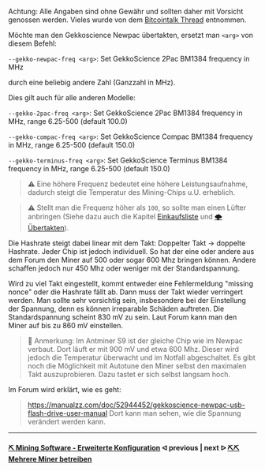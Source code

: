 Achtung: Alle Angaben sind ohne Gewähr und sollten daher mit Vorsicht genossen werden. 
Vieles wurde von dem [Bitcointalk Thread](https://bitcointalk.org/index.php?topic=5053833.0) entnommen.

Möchte man den Gekkoscience Newpac übertakten, ersetzt man `<arg>` von diesem Befehl:

`--gekko-newpac-freq <arg>`: Set GekkoScience 2Pac BM1384 frequency in MHz

durch eine beliebig andere Zahl (Ganzzahl in MHz).

Dies gilt auch für alle anderen Modelle:

`--gekko-2pac-freq <arg>`: Set GekkoScience 2Pac BM1384 frequency in MHz, range 6.25-500 (default 100.0)

`--gekko-compac-freq <arg>`: Set GekkoScience Compac BM1384 frequency in MHz, range 6.25-500 (default 150.0)

`--gekko-terminus-freq <arg>`: Set GekkoScience Terminus BM1384 frequency in MHz, range 6.25-500 (default 150.0)

> :warning: Eine höhere Frequenz bedeutet eine höhere Leistungsaufnahme, dadurch steigt die Temperatur des Mining-Chips u.U. erheblich.

> :warning: Stellt man die Frequenz höher als `100`, so sollte man einen Lüfter anbringen (Siehe dazu auch die Kapitel [Einkaufsliste](shopping-list.md) und [🌩 Übertakten](/uebertakten.md)).

<!-- Dieser Teil gehört vermutlich in das Tuning-Kapitel und scheint sich ausschliesslich auf den Newpac zu beziehen??!!-->
Die Hashrate steigt dabei linear mit dem Takt: Doppelter Takt -> doppelte Hashrate.
Jeder Chip ist jedoch individuell. So hat der eine oder andere aus dem Forum den Miner auf 500 oder sogar 600 Mhz bringen können. Andere schaffen jedoch nur 450 Mhz oder weniger mit der Standardspannung.

Wird zu viel Takt eingestellt, kommt entweder eine Fehlermeldung "missing nonce" oder die Hashrate fällt ab. Dann muss der Takt wieder verringert werden. Man sollte sehr vorsichtig sein, insbesondere bei der Einstellung der Spannung, denn es können irreparable Schäden auftreten. Die Standardspannung scheint 830 mV zu sein. Laut Forum kann man den Miner auf bis zu 860 mV einstellen.

> :memo: Anmerkung: Im Antminer S9 ist der gleiche Chip wie im Newpac verbaut. Dort läuft er mit 900 mV und etwa 600 Mhz. Dieser wird jedoch die Temperatur überwacht und im Notfall abgeschaltet.
Es gibt noch die Möglichkeit mit Autotune den Miner selbst den maximalen Takt auszuprobieren. Dazu tastet er sich selbst langsam hoch. 

Im Forum wird erklärt, wie es geht:
> https://manualzz.com/doc/52944452/gekkoscience-newpac-usb-flash-drive-user-manual
Dort kann man sehen, wie die Spannung verändert werden kann.

---

#### [⛏ Mining Software - Erweiterte Konfiguration](EnhancedConfiguration.md)  ᐊ  previous | next  ᐅ  [⛏⛏ Mehrere Miner betreiben](multiple-usb-miner.md)
